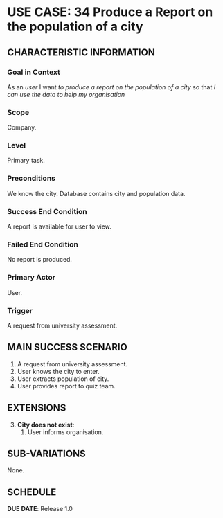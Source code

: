 # USE CASE: 34 Produce a Report on the population of a city

## CHARACTERISTIC INFORMATION

### Goal in Context

As an *user* I want *to produce a report on the population of a city* so that *I can use the data to help my organisation*

### Scope

Company.

### Level

Primary task.

### Preconditions

We know the city. Database contains city and population data.

### Success End Condition

A report is available for user to view.

### Failed End Condition

No report is produced.

### Primary Actor

User.

### Trigger

A request from university assessment.

## MAIN SUCCESS SCENARIO

1. A request from university assessment.
2. User knows the city to enter.
3. User extracts population of city.
4. User provides report to quiz team.

## EXTENSIONS

3. **City does not exist**:
    1. User informs organisation.

## SUB-VARIATIONS

None.

## SCHEDULE

**DUE DATE**: Release 1.0